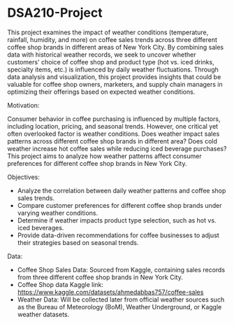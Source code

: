 # DSA210-Project

This project examines the impact of weather conditions (temperature, rainfall, humidity, and more) on coffee sales trends across three different coffee shop brands in different areas of New York City. By combining sales data with historical weather records, we seek to uncover whether customers' choice of coffee shop and product type (hot vs. iced drinks, specialty items, etc.) is influenced by daily weather fluctuations.
Through data analysis and visualization, this project provides insights that could be valuable for coffee shop owners, marketers, and supply chain managers in optimizing their offerings based on expected weather conditions.

Motivation:

Consumer behavior in coffee purchasing is influenced by multiple factors, including location, pricing, and seasonal trends. However, one critical yet often overlooked factor is weather conditions. Does weather impact sales patterns across different coffee shop brands in different area? Does cold weather increase hot coffee sales while reducing iced beverage purchases? This project aims to analyze how weather patterns affect consumer preferences for different coffee shop brands in New York City.

Objectives:
* Analyze the correlation between daily weather patterns and coffee shop sales trends.
* Compare customer preferences for different coffee shop brands under varying weather conditions.
* Determine if weather impacts product type selection, such as hot vs. iced beverages.
* Provide data-driven recommendations for coffee businesses to adjust their strategies based on seasonal trends.

Data:
* Coffee Shop Sales Data: Sourced from Kaggle, containing sales records from three different coffee shop brands in New York City.
* Coffee Shop data Kaggle link: https://www.kaggle.com/datasets/ahmedabbas757/coffee-sales
* Weather Data: Will be collected later from official weather sources such as the Bureau of Meteorology (BoM), Weather Underground, or Kaggle weather datasets.
